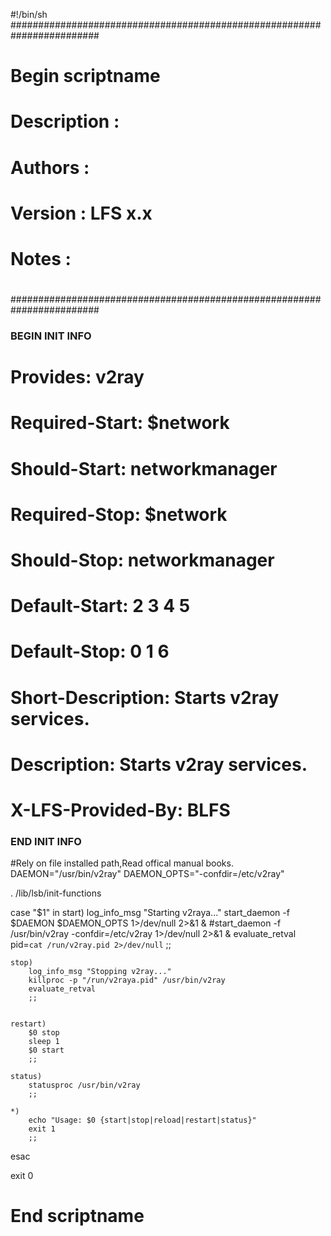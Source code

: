 #!/bin/sh
########################################################################
# Begin scriptname
#
# Description :
#
# Authors     :
#
# Version     : LFS x.x
#
# Notes       :
#
########################################################################

### BEGIN INIT INFO
# Provides:            v2ray
# Required-Start:      $network
# Should-Start:        networkmanager
# Required-Stop:       $network
# Should-Stop:         networkmanager
# Default-Start:       2 3 4 5
# Default-Stop:        0 1 6
# Short-Description:   Starts v2ray services.
# Description:         Starts v2ray services.
# X-LFS-Provided-By:   BLFS
### END INIT INFO

#Rely on file installed path,Read offical manual books.
DAEMON="/usr/bin/v2ray"
DAEMON_OPTS="-confdir=/etc/v2ray"

. /lib/lsb/init-functions

case "$1" in
    start)
        log_info_msg "Starting v2raya..."
  	    start_daemon -f $DAEMON $DAEMON_OPTS 1>/dev/null 2>&1 &
        #start_daemon -f /usr/bin/v2ray -confdir=/etc/v2ray 1>/dev/null 2>&1 &
	evaluate_retval
        pid=`cat /run/v2ray.pid 2>/dev/null`
        ;;

    stop)
        log_info_msg "Stopping v2ray..."
        killproc -p "/run/v2raya.pid" /usr/bin/v2ray
        evaluate_retval
        ;;


    restart)
        $0 stop
        sleep 1
        $0 start
        ;;

    status)
        statusproc /usr/bin/v2ray
        ;;

    *)
        echo "Usage: $0 {start|stop|reload|restart|status}"
        exit 1
        ;;
esac

exit 0

# End scriptname
